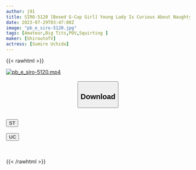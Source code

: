```yaml
---
author: j91
title: SIRO-5120 [Boxed G-Cup Girl] Young Lady Is Curious About Naughty Things! When You Insert Your Penis, The Neat Expression Changes Completely, And You Pant Pant! AV Application On The Net → AV Experience Shooting 2009 (Sumire Uchida)
date: 2023-07-29T03:47:00Z
image: "pb_e_siro-5120.jpg"
tags: [Amateur,Big Tits,POV,Squirting ]
maker: [ShiroutoTV]
actress: [Sumire Uchida]
---
```



{{< rawhtml >}}

<div class="video" data-videoid="zMqZ6RL9yDiv1w">
    <a href="javascript:;">
        <img src="https://my.j91.asia/posts/pb_e_siro-5120/pb_e_siro-5120.jpg" width="WIDTH" height="HEIGHT" alt="pb_e_siro-5120.mp4" loading="lazy">
    </a>
</div>

<script type="text/javascript" src="https://j91.asia/asset/on-demand-st.js"></script>

<br>
  <link rel="stylesheet" href="https://j91.asia/asset/bs5.css">
  
  <center>
  <button class="btn btn-primary" type="button" data-bs-toggle="collapse" data-bs-target=".multi-collapse" aria-expanded="false" aria-controls="multiCollapseExample1 multiCollapseExample2"><h2>Download</h2></button></center>
</p>
<div class="row">
  <div class="col">
    <div class="collapse multi-collapse" id="multiCollapseExample1">
      <div class="card card-body">
	      	      <br>
<div class="buttons">  
<a href="https://streamtape.to/v/zMqZ6RL9yDiv1w"><button class="btn-hover color-3"><i class="fa fa-download"></i> ST</button></a></div>
    </div>
  </div>
</div>
  <div class="col">
    <div class="collapse multi-collapse" id="multiCollapseExample2">
      <div class="card card-body">
	      <br>
<div class="buttons">
    <a href="https://userscloud.com/u16m4inhvtuj"><button class="btn-hover color-9"><i class="fa fa-download"></i> UC</button></a></div>
<br><br>
      </div>
    </div>
  </div>
</div>

{{< /rawhtml >}}
